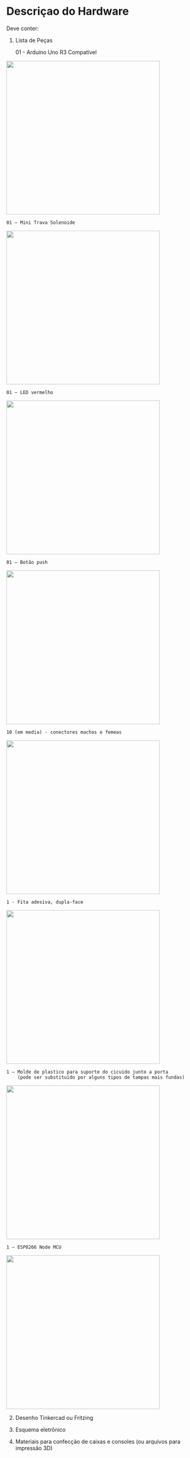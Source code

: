 # Descriçao do Hardware

Deve conter:

1) Lista de Peças 

	01 - Arduíno Uno R3 Compatível 
<img src="https://store-cdn.arduino.cc/usa/catalog/product/cache/1/image/520x330/604a3538c15e081937dbfbd20aa60aad/a/0/a000066_featured.jpg" width="400"/>

	01 – Mini Trava Solenoide
<img src="https://www.filipeflop.com/wp-content/uploads/2017/07/1-24.jpg" width="400"/>

	01 – LED vermelho
<img src="https://http2.mlstatic.com/10-pecas-led-vermelho-difuso-5mm-arduino-pic-avr-D_NQ_NP_806711-MLB20611333266_032016-O.jpg" width="400"/>
	
	01 – Botão push
<img src="https://minio.meuml.com/s3bkp/images/0f7369d5-67a7-443c-9719-af70666f26ba" width="400"/>

	10 (em media) - conectores machos e femeas
<img src="https://seller.robokart.com/uploads/product/Robokart%20Basic%20Starter%20Kit%20Arduino%20UNO%20R3%20400%20Breadboard%20LED%20Jumper%20Wire%20For%20Arduino%201491222147.jpg" width="400"/>

	1 - Fita adesiva, dupla-face
<img src="http://www.maxfixfitas.com.br/sites/default/files/11.png" width="400"/>

	1 – Molde de plastico para suporte do cicuido junto a porta 
		(pode ser substituido por alguns tipos de tampas mais fundas)
<img src="http://www.pleion.com.br/images/produtos/3be6163f-79b5-4983-b86e-701fb1f2115e_Act_Pleion_Bacia_Biopr%C3%A1tika_0460.png" width="400"/>
	
	1 – ESP8266 Node MCU
<img src="https://images-na.ssl-images-amazon.com/images/I/51XTrgJ-HLL._SL500_AC_SS350_.jpg" width="400"/>

2) Desenho Tinkercad ou Fritzing

3) Esquema eletrônico

4) Materiais para confecção de caixas e consoles (ou arquivos para impressão 3D)
